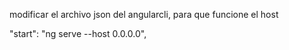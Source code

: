 modificar el archivo json del angularcli, para que funcione el host

"start": "ng serve --host 0.0.0.0",